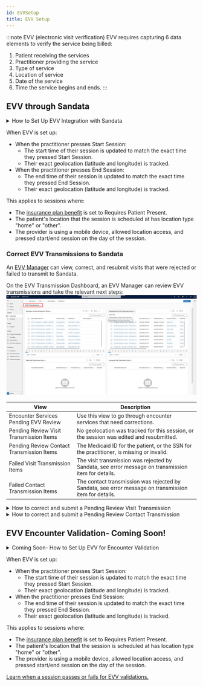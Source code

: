 ```yaml
---
id: EVVSetup
title: EVV Setup
---
```


:::note EVV (electronic visit verification) 
EVV requires capturing 6 data elements to verify the service being billed:
1. Patient receiving the services
2. Practitioner providing the service
3. Type of service
4. Location of service
5. Date of the service
6. Time the service begins and ends.
:::

## EVV through Sandata

<details>
<summary>How to Set Up EVV Integration with Sandata</summary>

Before starting, request for your account manager to connect your Sandata account to Chorus.


 1. On Business Units for practitioners who will be capturing EVV, set "EVV Enabled" to yes.
 2. On Insurance Plans for which you’d like to verify sessions through EVV, add “EVV Required” as an [Insurance Plan Billing Requirement](../AdminSetup/InsurancePlan.md/#insurance-plan-billing-requirements).
 3. On the Insurance Plan:
    - Fill out the EVV Payer ID assigned by Sandata
    - Set the Medicaid toggle to Yes
 4. On patient coverages for Medicaid insurance plans, fill out the patient’s Medicaid ID
 5. On practitioner contacts, fill out the practitioner’s SSN. (Only users with [PII Access Role](../AdminSetup/SecurityRoles.md/#special-permissions) will be able to fill out the SSN).
 6. Notify your providers that EVV has been enabled and request that they allow location access when the Note app requests it upon pressing 'Start Session'.

</details>

When EVV is set up:
- When the practitioner presses Start Session:
    - The start time of their session is updated to match the exact time they pressed Start Session.
    - Their exact geolocation (latitude and longitude) is tracked.
- When the practitioner presses End Session:
    - The end time of their session is updated to match the exact time they pressed End Session.
    - Their exact geolocation (latitude and longitude) is tracked.

This applies to sessions where:
- The [insurance plan benefit](../AdminSetup/InsurancePlan.md/#insurance-plan-benefits) is set to Requires Patient Present.
- The patient's location that the session is scheduled at has location type "home" or "other".
- The provider is using a mobile device, allowed location access, and pressed start/end session on the day of the session.

### Correct EVV Transmissions to Sandata

An [EVV Manager](../AdminSetup/SecurityRoles.md/#special-permissions) can view, correct, and resubmit visits that were rejected or failed to transmit to Sandata.

On the EVV Transmission Dashboard, an EVV Manager can review EVV transmissions and take the relevant next steps:
<img src ="/img/EVVDashboard.png" width="600"/>

| **View**                     | **Description**                                                                                     |
|-------------------------------------------|-----------------------------------------------------------------------------------------------------|
| Encounter Services Pending EVV Review     | Use this view to go through encounter services that need corrections.                               |
| Pending Review Visit Transmission Items   | No geolocation was tracked for this session, or the session was edited and resubmitted.            |
| Pending Review Contact Transmission Items | The Medicaid ID for the patient, or the SSN for the practitioner, is missing or invalid.           |
| Failed Visit Transmission Items           | The visit transmission was rejected by Sandata, see error message on transmission item for details.                                             |
| Failed Contact Transmission Items         | The contact transmission was rejected by Sandata, see error message on transmission item for details.                                                  |


<details>
<summary> How to correct and submit a Pending Review Visit Transmission </summary>

1. On the EVV Transmission Dashboard, open the encounter service pending EVV Review.
2. Fill out the exception you are acknowledging. Exception codes are defined by your state.
3. Fill out the Reason Code. Reason codes are defined by your state.
4. Fill out a Change Memo if your state requires one for the selected Reason code.
5. On the Transmission Item tab, open the transmission item and change the status from Pending Review to Awaiting Submission.

</details>

<details>
<summary> How to correct and submit a Pending Review Contact Transmission </summary>

1. On the EVV Transmission Dashboard, open the contact pending EVV Review.
2. Identify which field is missing (SSN on practitioner, or Medicaid ID on patient coverage) and fill it in.
3. On the EVV Transmission Dashboard, open the transmission item and change the status from Pending Review to Awaiting Submission.

</details>

## EVV Encounter Validation- Coming Soon!

<details>
<summary> Coming Soon- How to Set Up EVV for Encounter Validation </summary>

1. On Insurance Plans for which you’d like to verify sessions through EVV, add “EVV Required” as an [Insurance Plan Billing Requirement](../AdminSetup/InsurancePlan.md/#insurance-plan-billing-requirements).

</details>

When EVV is set up:
- When the practitioner presses Start Session:
    - The start time of their session is updated to match the exact time they pressed Start Session.
    - Their exact geolocation (latitude and longitude) is tracked.
- When the practitioner presses End Session:
    - The end time of their session is updated to match the exact time they pressed End Session.
    - Their exact geolocation (latitude and longitude) is tracked.

This applies to sessions where:
- The [insurance plan benefit](../AdminSetup/InsurancePlan.md/#insurance-plan-benefits) is set to Requires Patient Present.
- The patient's location that the session is scheduled at has location type "home" or "other".
- The provider is using a mobile device, allowed location access, and pressed start/end session on the day of the session.

[Learn when a session passes or fails for EVV validations.](../Scheduling/EncounterValdations.md/#visit-not-verified--evv-validations)